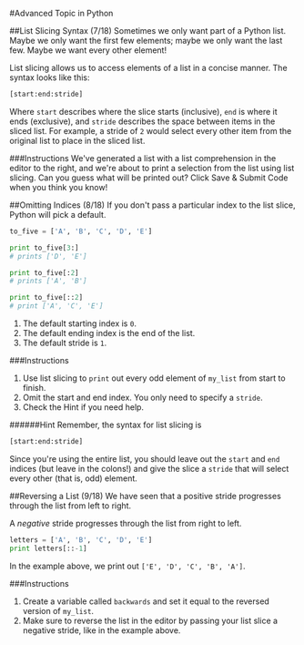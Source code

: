 #Advanced Topic in Python

##List Slicing Syntax (7/18)
Sometimes we only want part of a Python list. Maybe we only want the first few elements; maybe we only want the last few. Maybe we want every other element!

List slicing allows us to access elements of a list in a concise manner. The syntax looks like this:

```python
[start:end:stride]
```

Where `start` describes where the slice starts (inclusive), `end` is where it ends (exclusive), and `stride` describes the space between items in the sliced list. For example, a stride of `2` would select every other item from the original list to place in the sliced list.

###Instructions
We've generated a list with a list comprehension in the editor to the right, and we're about to print a selection from the list using list slicing. Can you guess what will be printed out? Click Save & Submit Code when you think you know!

##Omitting Indices (8/18)
If you don't pass a particular index to the list slice, Python will pick a default.

```python
to_five = ['A', 'B', 'C', 'D', 'E']

print to_five[3:]
# prints ['D', 'E'] 

print to_five[:2]
# prints ['A', 'B']

print to_five[::2]
# print ['A', 'C', 'E']
```

1. The default starting index is `0`.
2. The default ending index is the end of the list.
3. The default stride is `1`.

###Instructions
1. Use list slicing to `print` out every odd element of `my_list` from start to finish.
2. Omit the start and end index. You only need to specify a `stride`.
3. Check the Hint if you need help.

######Hint
Remember, the syntax for list slicing is
```python
[start:end:stride]
```
Since you're using the entire list, you should leave out the `start` and `end` indices (but leave in the colons!) and give the slice a `stride` that will select every other (that is, odd) element.

##Reversing a List (9/18)
We have seen that a positive stride progresses through the list from left to right.

A _negative_ stride progresses through the list from right to left.

```python
letters = ['A', 'B', 'C', 'D', 'E']
print letters[::-1]
```
In the example above, we print out `['E', 'D', 'C', 'B', 'A']`.

###Instructions
1. Create a variable called `backwards` and set it equal to the reversed version of `my_list`.
2. Make sure to reverse the list in the editor by passing your list slice a negative stride, like in the example above.
